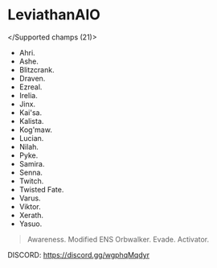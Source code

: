 # LeviathanAIO

</Supported champs (21)>
  - Ahri.
  - Ashe.
  - Blitzcrank.
  - Draven.
  - Ezreal.
  - Irelia.
  - Jinx.
  - Kai'sa.
  - Kalista.
  - Kog'maw.
  - Lucian.
  - Nilah.
  - Pyke.
  - Samira.
  - Senna.
  - Twitch.
  - Twisted Fate.
  - Varus.
  - Viktor.
  - Xerath.
  - Yasuo.

> Awareness.
> Modified ENS Orbwalker.
> Evade.
> Activator.

DISCORD: https://discord.gg/wgphqMqdyr
